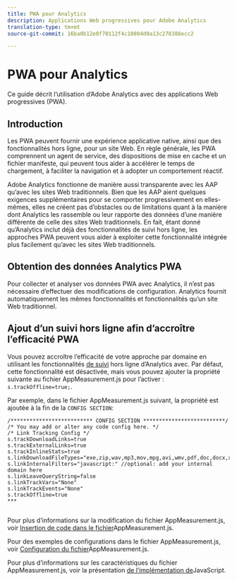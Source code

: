 ```yaml
---
title: PWA pour Analytics
description: Applications Web progressives pour Adobe Analytics
translation-type: tm+mt
source-git-commit: 16ba0b12e0f70112f4c10804d0a13c278388ecc2

---
```



# PWA pour Analytics

Ce guide décrit l’utilisation d’Adobe Analytics avec des applications Web progressives (PWA).

## Introduction

Les PWA peuvent fournir une expérience applicative native, ainsi que des fonctionnalités hors ligne, pour un site Web. En règle générale, les PWA comprennent un agent de service, des dispositions de mise en cache et un fichier manifeste, qui peuvent tous aider à accélérer le temps de chargement, à faciliter la navigation et à adopter un comportement réactif.

Adobe Analytics fonctionne de manière aussi transparente avec les AAP qu’avec les sites Web traditionnels. Bien que les AAP aient quelques exigences supplémentaires pour se comporter progressivement en elles-mêmes, elles ne créent pas d’obstacles ou de limitations quant à la manière dont Analytics les rassemble ou leur rapporte des données d’une manière différente de celle des sites Web traditionnels. En fait, étant donné qu’Analytics inclut déjà des fonctionnalités de suivi hors ligne, les approches PWA peuvent vous aider à exploiter cette fonctionnalité intégrée plus facilement qu’avec les sites Web traditionnels.

## Obtention des données Analytics PWA

Pour collecter et analyser vos données PWA avec Analytics, il n’est pas nécessaire d’effectuer des modifications de configuration. Analytics fournit automatiquement les mêmes fonctionnalités et fonctionnalités qu’un site Web traditionnel.

## Ajout d’un suivi hors ligne afin d’accroître l’efficacité PWA

Vous pouvez accroître l’efficacité de votre approche par domaine en utilisant les fonctionnalités [de suivi](https://docs.adobe.com/content/help/en/analytics/implementation/javascript-implementation/offline-tracking.html) hors ligne d’Analytics avec. Par défaut, cette fonctionnalité est désactivée, mais vous pouvez ajouter la propriété suivante au fichier AppMeasurement.js pour l’activer : `s.trackOffline=true;`.

Par exemple, dans le fichier AppMeasurement.js suivant, la propriété est ajoutée à la fin de la `CONFIG SECTION`:

```
/************************** CONFIG SECTION **************************/ 
/* You may add or alter any code config here. */ 
/* Link Tracking Config */ 
s.trackDownloadLinks=true 
s.trackExternalLinks=true 
s.trackInlineStats=true 
s.linkDownloadFileTypes="exe,zip,wav,mp3,mov,mpg,avi,wmv,pdf,doc,docx,xls,xlsx,ppt,pptx" 
s.linkInternalFilters="javascript:" //optional: add your internal domain here 
s.linkLeaveQueryString=false 
s.linkTrackVars="None" 
s.linkTrackEvents="None" 
s.trackOffline=true
***
    
```


Pour plus d’informations sur la modification du fichier AppMeasurement.js, voir [Insertion de code dans le fichier](https://docs.adobe.com/content/help/en/analytics/implementation/implement-analytics-with-dtm/analytics-tool/t-appmeasurement-code.html)AppMeasurement.js.

Pour des exemples de configurations dans le fichier AppMeasurement.js, voir [Configuration du fichier](https://docs.adobe.com/content/help/en/analytics/implementation/javascript-implementation/appmeasure-mjs-pagecode.html#section_042412C29CC249E298F19B2BC2F43CE7)AppMeasurement.js.

Pour plus d’informations sur les caractéristiques du fichier AppMeasurement.js, voir la présentation [de l’implémentation de](https://docs.adobe.com/content/help/en/analytics/implementation/javascript-implementation/appmeasurement-js/appmeasure-mjs.html)JavaScript.
